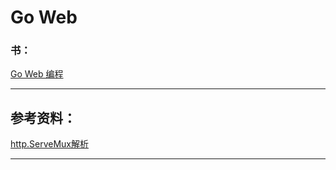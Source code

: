 # Go Web

### 书：

[Go Web 编程](https://wizardforcel.gitbooks.io/build-web-application-with-golang/content/)

***
## 参考资料：

[http.ServeMux解析](http://studygolang.com/articles/4890)


***

